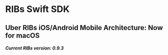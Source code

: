 # RIBs Swift SDK

## Uber RIBs iOS/Android Mobile Architecture: Now for macOS

##### Current RIBs version: **0.9.3**
